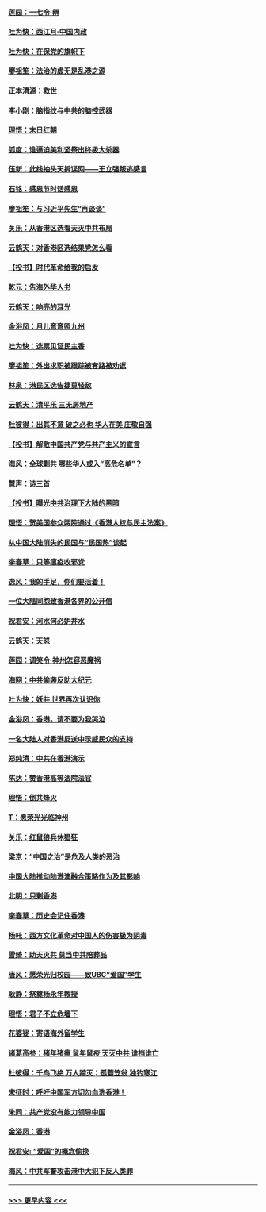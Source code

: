 #### [莲园：一七令‧辨](../pages/nsc993/n11692558.md?t=12020101) 
#### [吐为快：西江月·中国内政](../pages/nsc993/n11692071.md?t=12020101) 
#### [吐为快：在保党的旗帜下](../pages/nsc993/n11691188.md?t=12020101) 
#### [廖祖笙：法治的虚无是乱港之源](../pages/nsc993/n11690605.md?t=12020101) 
#### [正本清源：救世](../pages/nsc993/n11689134.md?t=12020101) 
#### [李小刚：脑指纹与中共的脑控武器](../pages/nsc993/n11688900.md?t=12020101) 
#### [理悟：末日红朝](../pages/nsc993/n11688829.md?t=12020101) 
#### [弧度：谁逼迫美利坚祭出终极大杀器](../pages/nsc993/n11688735.md?t=12020101) 
#### [伍新：此线抽头天拆谍网——王立强叛逃感言](../pages/nsc993/n11687981.md?t=12020101) 
#### [石铭：感恩节时话感恩](../pages/nsc993/n11687568.md?t=12020101) 
#### [廖祖笙：与习近平先生“再谈谈”](../pages/nsc993/n11687005.md?t=12020101) 
#### [关乐：从香港区选看天灭中共布局](../pages/nsc993/n11686647.md?t=12020101) 
#### [云鹤天：对香港区选结果党怎么看](../pages/nsc993/n11686216.md?t=12020101) 
#### [【投书】时代革命给我的启发](../pages/nsc993/n11684287.md?t=12020101) 
#### [乾元：告海外华人书](../pages/nsc993/n11684044.md?t=12020101) 
#### [云鹤天：响亮的耳光](../pages/nsc993/n11684254.md?t=12020101) 
#### [金浴凤：月儿弯弯照九州](../pages/nsc993/n11684231.md?t=12020101) 
#### [吐为快：选票见证民主香](../pages/nsc993/n11684206.md?t=12020101) 
#### [廖祖笙：外出求职被跟踪被套路被劝返](../pages/nsc993/n11683874.md?t=12020101) 
#### [林泉：港民区选告捷莫轻敌](../pages/nsc993/n11683930.md?t=12020101) 
#### [云鹤天：清平乐 三无房地产](../pages/nsc993/n11681521.md?t=12020101) 
#### [杜彼得：出其不意 破之必也 华人在美 庄敬自强](../pages/nsc993/n11679554.md?t=12020101) 
#### [【投书】解散中国共产党与共产主义的宣言](../pages/nsc993/n11679177.md?t=12020101) 
#### [海风：全球剿共 哪些华人或入“高危名单”？](../pages/nsc993/n11678617.md?t=12020101) 
#### [慧声：诗三首](../pages/nsc993/n11678848.md?t=12020101) 
#### [【投书】曝光中共治理下大陆的黑暗](../pages/nsc993/n11678674.md?t=12020101) 
#### [理悟：贺美国参众两院通过《香港人权与民主法案》](../pages/nsc993/n11678104.md?t=12020101) 
#### [从中国大陆消失的民国与“民国热”谈起](../pages/nsc993/n11678075.md?t=12020101) 
#### [李春草：只等瘟疫收邪党](../pages/nsc993/n11677308.md?t=12020101) 
#### [逸风：我的手足，你们要活着！](../pages/nsc993/n11676352.md?t=12020101) 
#### [一位大陆同胞致香港各界的公开信](../pages/nsc993/n11675761.md?t=12020101) 
#### [祝君安：河水何必妒井水](../pages/nsc993/n11675746.md?t=12020101) 
#### [云鹤天：天怒](../pages/nsc993/n11675718.md?t=12020101) 
#### [莲园：调笑令‧神州怎容恶魔祸](../pages/nsc993/n11675648.md?t=12020101) 
#### [海网：中共偷袭反助大纪元](../pages/nsc993/n11673515.md?t=12020101) 
#### [吐为快：妖共 世界再次认识你](../pages/nsc993/n11673506.md?t=12020101) 
#### [金浴凤：香港，请不要为我哭泣](../pages/nsc993/n11673248.md?t=12020101) 
#### [一名大陆人对香港反送中示威民众的支持](../pages/nsc993/n11672615.md?t=12020101) 
#### [郑纯清：中共在香港演示](../pages/nsc993/n11670539.md?t=12020101) 
#### [陈达：赞香港高等法院法官](../pages/nsc993/n11669542.md?t=12020101) 
#### [理悟：倒共烽火](../pages/nsc993/n11668844.md?t=12020101) 
#### [T：愿荣光光临神州](../pages/nsc993/n11668421.md?t=12020101) 
#### [关乐：红鼠狼兵休猖狂](../pages/nsc993/n11668378.md?t=12020101) 
#### [梁京：“中国之治”是危及人类的恶治](../pages/nsc993/n11668328.md?t=12020101) 
#### [中国大陆推动陆港澳融合策略作为及其影响](../pages/nsc993/n11668157.md?t=12020101) 
#### [北明：只剩香港](../pages/nsc993/n11668002.md?t=12020101) 
#### [李春草：历史会记住香港](../pages/nsc993/n11667927.md?t=12020101) 
#### [杨吒：西方文化革命对中国人的伤害极为阴毒](../pages/nsc993/n11664521.md?t=12020101) 
#### [雪绮：助天灭共 莫当中共陪葬品](../pages/nsc993/n11662650.md?t=12020101) 
#### [唐风：愿荣光归校园——致UBC“爱国”学生](../pages/nsc993/n11662194.md?t=12020101) 
#### [耿静：祭奠杨永年教授](../pages/nsc993/n11662514.md?t=12020101) 
#### [理悟：君子不立危墙下](../pages/nsc993/n11662172.md?t=12020101) 
#### [花婆娑：寄语海外留学生](../pages/nsc993/n11662121.md?t=12020101) 
#### [诸葛高参：猪年猪瘟 鼠年鼠疫 天灭中共 谁挡谁亡](../pages/nsc993/n11661980.md?t=12020101) 
#### [杜彼得：千鸟飞绝 万人踪灭；孤蓑笠翁 独钓寒江](../pages/nsc993/n11661170.md?t=12020101) 
#### [宋征时：呼吁中国军方切勿血洗香港！](../pages/nsc993/n11415318.md?t=12020101) 
#### [朱同：共产党没有能力领导中国](../pages/nsc993/n11660421.md?t=12020101) 
#### [金浴凤：香港](../pages/nsc993/n11660419.md?t=12020101) 
#### [祝君安: “爱国”的概念偷换](../pages/nsc993/n11659706.md?t=12020101) 
#### [海风：中共军警攻击港中大犯下反人类罪](../pages/nsc993/n11659632.md?t=12020101) 

----
#### [ >>> 更早内容 <<< ](../indexes/nsc993-earlier.md)
